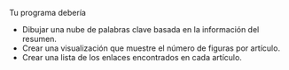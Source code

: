  Tu programa debería
- Dibujar una nube de palabras clave basada en la información del resumen.
- Crear una visualización que muestre el número de figuras por artículo.
- Crear una lista de los enlaces encontrados en cada artículo.
